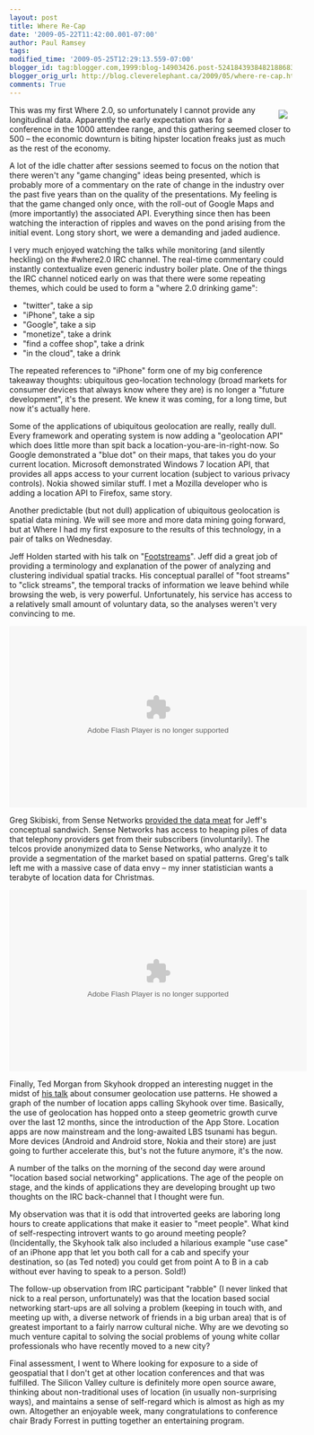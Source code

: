 ```yaml
---
layout: post
title: Where Re-Cap
date: '2009-05-22T11:42:00.001-07:00'
author: Paul Ramsey
tags: 
modified_time: '2009-05-25T12:29:13.559-07:00'
blogger_id: tag:blogger.com,1999:blog-14903426.post-5241843938482188683
blogger_orig_url: http://blog.cleverelephant.ca/2009/05/where-re-cap.html
comments: True
---
```


<img src="http://assets.en.oreilly.com/1/event/25/where2009_spkr_125x125.gif" style="float:right;padding:8px;"/>This was my first Where 2.0, so unfortunately I cannot provide any longitudinal data. Apparently the early expectation was for a conference in the 1000 attendee range, and this gathering seemed closer to 500 &ndash; the economic downturn is biting hipster location freaks just as much as the rest of the economy.

A lot of the idle chatter after sessions seemed to focus on the notion that there weren't any "game changing" ideas being presented, which is probably more of a commentary on the rate of change in the industry over the past five years than on the quality of the presentations. My feeling is that the game changed only once, with the roll-out of Google Maps and (more importantly) the associated API. Everything since then has been watching the interaction of ripples and waves on the pond arising from the initial event. Long story short, we were a demanding and jaded audience.

I very much enjoyed watching the talks while monitoring (and silently heckling) on the #where2.0 IRC channel. The real-time commentary could instantly contextualize even generic industry boiler plate. One of the things the IRC channel noticed early on was that there were some repeating themes, which could be used to form a "where 2.0 drinking game":<ul><li>"twitter", take a sip<li>"iPhone", take a sip<li>"Google", take a sip<li>"monetize", take a drink<li>"find a coffee shop", take a drink<li>"in the cloud", take a drink</ul>The repeated references to "iPhone" form one of my big conference takeaway thoughts: ubiquitous geo-location technology (broad markets for consumer devices that always know where they are) is no longer a "future development", it's the present. We knew it was coming, for a long time, but now it's actually here. 

Some of the applications of ubiquitous geolocation are really, really dull. Every framework and operating system is now adding a "geolocation API" which does little more than spit back a location-you-are-in-right-now. So Google demonstrated a "blue dot" on their maps, that takes you do your current location. Microsoft demonstrated Windows 7 location API, that provides all apps access to your current location (subject to various privacy controls). Nokia showed similar stuff. I met a Mozilla developer who is adding a location API to Firefox, same story.

Another predictable (but not dull) application of ubiquitous geolocation is spatial data mining. We will see more and more data mining going forward, but at Where I had my first exposure to the results of this technology, in a pair of talks on Wednesday. 

Jeff Holden started with his talk on "[Footstreams](http://where.blip.tv/file/2150809/)". Jeff did a great job of providing a terminology and explanation of the power of analyzing and clustering individual spatial tracks. His conceptual parallel of "foot streams" to "click streams", the temporal tracks of information we leave behind while browsing the web, is very powerful. Unfortunately, his service has access to a relatively small amount of voluntary data, so the analyses weren't very convincing to me.

<embed src="http://blip.tv/play/AYGD9zOE+V0" type="application/x-shockwave-flash" width="530" height="323" allowscriptaccess="always" allowfullscreen="true"></embed> 

Greg Skibiski, from Sense Networks [provided the data meat](http://where.blip.tv/file/2151524/) for Jeff's conceptual sandwich.  Sense Networks has access to heaping piles of data that telephony providers get from their subscribers (involuntarily). The telcos provide anonymized data to Sense Networks, who analyze it to provide a segmentation of the market based on spatial patterns.  Greg's talk left me with a massive case of data envy &ndash; my inner statistician wants a terabyte of location data for Christmas.

<embed src="http://blip.tv/play/AYGD_QCE+V0" type="application/x-shockwave-flash" width="530" height="323" allowscriptaccess="always" allowfullscreen="true"></embed> 

Finally, Ted Morgan from Skyhook dropped an interesting nugget in the midst of [his talk](http://en.oreilly.com/where2009/public/schedule/detail/9203) about consumer geolocation use patterns. He showed a graph of the number of location apps calling Skyhook over time.  Basically, the use of geolocation has hopped onto a steep geometric growth curve over the last 12 months, since the introduction of the App Store. Location apps are now mainstream and the long-awaited LBS tsunami has begun. More devices (Android and Android store, Nokia and their store) are just going to further accelerate this, but's not the future anymore, it's the now.

A number of the talks on the morning of the second day were around "location based social networking" applications. The age of the people on stage, and the kinds of applications they are developing brought up two thoughts on the IRC back-channel that I thought were fun.

My observation was that it is odd that introverted geeks are laboring long hours to create applications that make it easier to "meet people". What kind of self-respecting introvert wants to go around meeting people? (Incidentally, the Skyhook talk also included a hilarious example "use case" of an iPhone app that let you both call for a cab and specify your destination, so (as Ted noted) you could get from point A to B in a cab without ever having to speak to a person. Sold!)

The follow-up observation from IRC participant "rabble" (I never linked that nick to a real person, unfortunately) was that the location based social networking start-ups are all solving a problem (keeping in touch with, and meeting up with, a diverse network of friends in a big urban area) that is of greatest important to a fairly narrow cultural niche. Why are we devoting so much venture capital to solving the social problems of young white collar professionals who have recently moved to a new city?

Final assessment, I went to Where looking for exposure to a side of geospatial that I don't get at other location conferences and that was fulfilled. The Silicon Valley culture is definitely more open source aware, thinking about non-traditional uses of location (in usually non-surprising ways), and maintains a sense of self-regard which is almost as high as my own. Altogether an enjoyable week, many congratulations to conference chair Brady Forrest in putting together an entertaining program.

